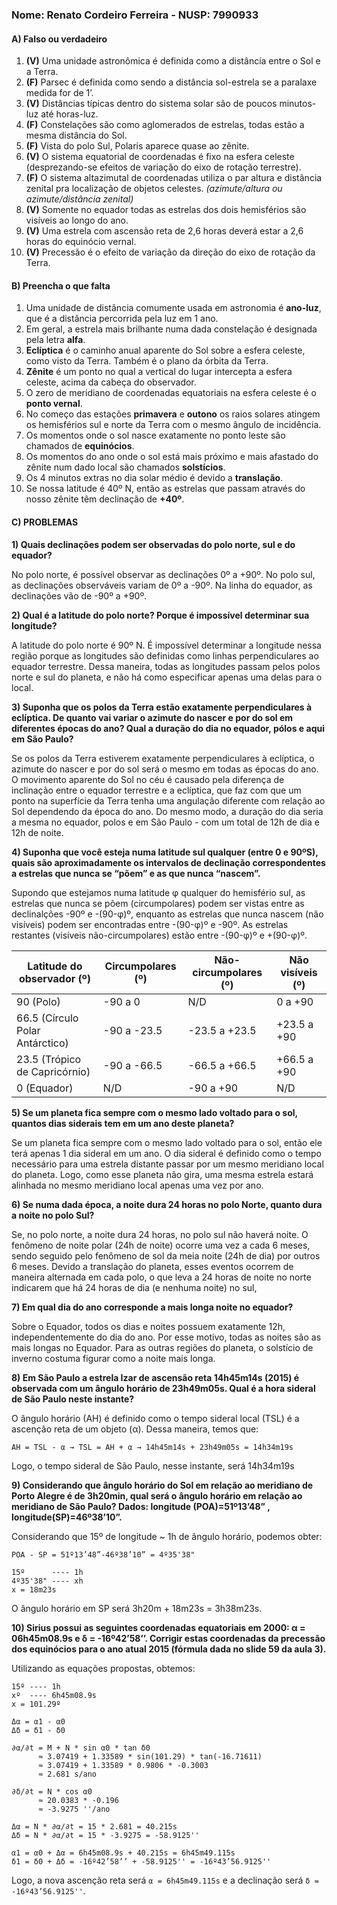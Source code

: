 
### **Nome: Renato Cordeiro Ferreira** - NUSP: 7990933

#### A) Falso ou verdadeiro

1. **(V)** Uma unidade astronômica é definida como a distância entre o Sol e a Terra.
2. **(F)** Parsec é definida como sendo a distância sol-estrela se a paralaxe medida for de 1’.
3. **(V)** Distâncias típicas dentro do sistema solar são de poucos minutos-luz até horas-luz.
4. **(F)** Constelações são como aglomerados de estrelas, todas estão a mesma distância do Sol.
5. **(F)** Vista do polo Sul, Polaris aparece quase ao zênite.
6. **(V)** O sistema equatorial de coordenadas é fixo na esfera celeste (desprezando-se efeitos de variação do eixo de rotação terrestre).
7. **(F)** O sistema altazimutal de coordenadas utiliza o par altura e distância zenital pra localização de objetos celestes.
    *(azimute/altura ou azimute/distância zenital)*
8. **(V)** Somente no equador todas as estrelas dos dois hemisférios são visíveis ao longo do ano.
9. **(V)** Uma estrela com ascensão reta de 2,6 horas deverá estar a 2,6 horas do equinócio vernal.
10. **(V)** Precessão é o efeito de variação da direção do eixo de rotação da Terra.

#### B) Preencha o que falta

1. Uma unidade de distância comumente usada em astronomia é __ano-luz__, que é a distância percorrida pela luz em 1 ano.
2. Em geral, a estrela mais brilhante numa dada constelação é designada pela letra __alfa__.
3. __Eclíptica__ é o caminho anual aparente do Sol sobre a esfera celeste, como visto da Terra. Também é o plano da órbita da Terra.
4. __Zênite__ é um ponto no qual a vertical do lugar intercepta a esfera celeste, acima da cabeça do observador.
5. O zero de meridiano de coordenadas equatoriais na esfera celeste é o __ponto vernal__.
6. No começo das estações __primavera__ e __outono__ os raios solares atingem os hemisférios sul e norte da Terra com o mesmo ângulo de incidência.
7. Os momentos onde o sol nasce exatamente no ponto leste são chamados de __equinócios__.
8. Os momentos do ano onde o sol está mais próximo e mais afastado do zênite num dado local são chamados __solstícios__.
9. Os 4 minutos extras no dia solar médio é devido a __translação__.
10. Se nossa latitude é 40º N, então as estrelas que passam através do nosso zênite têm declinação de __+40º__.

#### C) PROBLEMAS
**1) Quais declinações podem ser observadas do polo norte, sul e do equador?**

No polo norte, é possível observar as declinações 0º a +90º. No polo sul, as declinações observáveis variam de 0º a -90º. Na linha do equador, as declinações vão de -90º a +90º.
  
**2) Qual é a latitude do polo norte? Porque é impossível determinar sua longitude?**

  A latitude do polo norte é 90º N. É impossível determinar a longitude nessa região porque as longitudes são definidas como linhas perpendiculares ao equador terrestre. Dessa maneira, todas as longitudes passam pelos polos norte e sul do planeta, e não há como especificar apenas uma delas para o local.

**3) Suponha que os polos da Terra estão exatamente perpendiculares à eclíptica. De quanto vai variar o azimute do nascer e por do sol em diferentes épocas do ano? Qual a duração do dia no equador, pólos e aqui em São Paulo?**

  Se os polos da Terra estiverem exatamente perpendiculares à eclíptica, o azimute do nascer e por do sol será o mesmo em todas as épocas do ano. O movimento aparente do Sol no céu é causado pela diferença de inclinação entre o equador terrestre e a eclíptica, que faz com que um ponto na superfície da Terra tenha uma angulação diferente com relação ao Sol dependendo da época do ano. Do mesmo modo, a duração do dia seria a mesma no equador, polos e em São Paulo - com um total de 12h de dia e 12h de noite.

**4) Suponha que você esteja numa latitude sul qualquer (entre 0 e 90ºS), quais são aproximadamente os intervalos de declinação correspondentes a estrelas que nunca se “põem” e as que nunca “nascem”.**

Supondo que estejamos numa latitude φ qualquer do hemisfério sul, as estrelas que nunca se põem (circumpolares) podem ser vistas entre as declinalções -90º e -(90-φ)º, enquanto as estrelas que nunca nascem (não visíveis) podem ser encontradas entre -(90-φ)º e -90º. As estrelas restantes  (visíveis não-circumpolares) estão entre -(90-φ)º e +(90-φ)º.

Latitude do observador (º)      | Circumpolares (º) | Não-circumpolares (º) | Não visíveis (º)
--------------------------------|-------------------|-----------------------|------------------
90   (Polo)                     |    -90 a 0        |          N/D          |      0 a +90
66.5 (Círculo Polar Antárctico) |    -90 a -23.5    |     -23.5 a +23.5     |  +23.5 a +90
23.5 (Trópico de Capricórnio)   |    -90 a -66.5    |     -66.5 a +66.5     |  +66.5 a +90
0    (Equador)                  |       N/D         |       -90 a +90       |       N/D

**5) Se um planeta fica sempre com o mesmo lado voltado para o sol, quantos dias siderais tem em um ano deste planeta?**

Se um planeta fica sempre com o mesmo lado voltado para o sol, então ele terá apenas 1 dia sideral em um ano. O dia sideral é definido como o tempo necessário para uma estrela distante passar por um mesmo meridiano local do planeta. Logo, como esse planeta não gira, uma mesma estrela estará alinhada no mesmo meridiano local apenas uma vez por ano.

**6) Se numa dada época, a noite dura 24 horas no polo Norte, quanto dura a noite no polo Sul?**

Se, no polo norte, a noite dura 24 horas, no polo sul não haverá noite. O fenômeno de noite polar (24h de noite) ocorre uma vez a cada 6 meses, sendo seguido pelo fenômeno de sol da meia noite (24h de dia) por outros 6 meses. Devido a translação do planeta, esses eventos ocorrem de maneira alternada em cada polo, o que leva a 24 horas de noite no norte indicarem que há 24 horas de dia (e nenhuma noite) no sul,

**7) Em qual dia do ano corresponde a mais longa noite no equador?**

Sobre o Equador, todos os dias e noites possuem exatamente 12h, independentemente do dia do ano. Por esse motivo, todas as noites são as mais longas no Equador. Para as outras regiões do planeta, o solstício de inverno costuma figurar como a noite mais longa.

**8) Em São Paulo a estrela Izar de ascensão reta 14h45m14s (2015) é observada com um ângulo horário de 23h49m05s. Qual é a hora sideral de São Paulo neste instante?**

O ângulo horário (AH) é definido como o tempo sideral local (TSL) é a ascenção reta de um objeto (α). Dessa maneira, temos que:
```
AH = TSL - α → TSL = AH + α → 14h45m14s + 23h49m05s = 14h34m19s
```
Logo, o tempo sideral de São Paulo, nesse instante, será 14h34m19s

**9) Considerando que ângulo horário do Sol em relação ao meridiano de Porto Alegre é de 3h20min, qual será o ângulo horário em relação ao meridiano de São Paulo? Dados: longitude (POA)=51º13’48” , longitude(SP)=46º38’10”.**

Considerando que 15º de longitude ~ 1h de ângulo horário, podemos obter:
```
POA - SP = 51º13’48”-46º38’10” = 4º35'38"

15º      ---- 1h
4º35'38" ---- xh
x = 18m23s
```

O ângulo horário em SP será 3h20m + 18m23s = 3h38m23s.

**10) Sirius possui as seguintes coordenadas equatoriais em 2000: α = 06h45m08.9s e δ = -16º42’58’’. Corrigir estas coordenadas da precessão dos equinócios para o ano atual 2015 (fórmula dada no slide 59 da aula 3).**


Utilizando as equações propostas, obtemos:
```
15º ---- 1h
xº  ---- 6h45m08.9s
x = 101.29º

Δα = α1 - α0
Δδ = δ1 - δ0

∂α/∂t = M + N * sin α0 * tan δ0
      ≈ 3.07419 + 1.33589 * sin(101.29) * tan(-16.71611)
      ≈ 3.07419 + 1.33589 * 0.9806 * -0.3003
      ≈ 2.681 s/ano

∂δ/∂t = N * cos α0
      ≈ 20.0383 * -0.196
      ≈ -3.9275 ''/ano

Δα = N * ∂α/∂t = 15 * 2.681 = 40.215s
Δδ = N * ∂α/∂t = 15 * -3.9275 = -58.9125''

α1 = α0 + Δα = 6h45m08.9s + 40.215s = 6h45m49.115s
δ1 = δ0 + Δδ = -16º42’58’’ + -58.9125'' = -16º43’56.9125''
```
Logo, a nova ascenção reta será ``α = 6h45m49.115s`` e a declinação será ``δ = -16º43’56.9125''``.